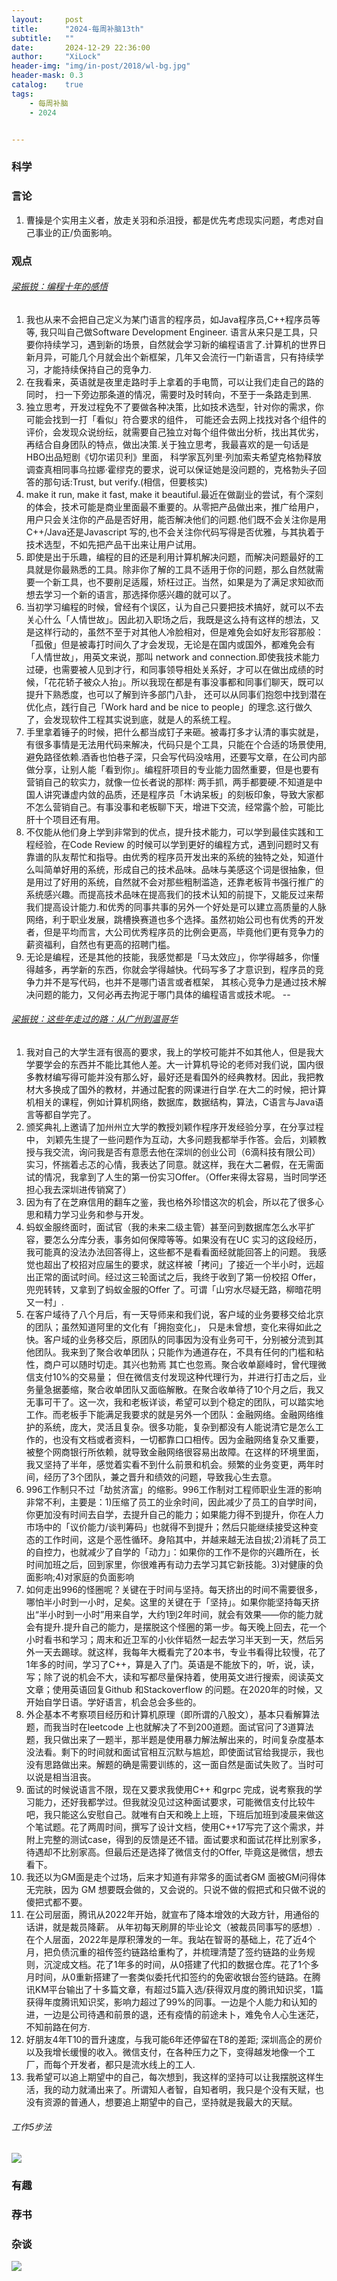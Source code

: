 ```yaml
---
layout:     post
title:      "2024-每周补脑13th"
subtitle:   ""
date:       2024-12-29 22:36:00
author:     "XiLock"
header-img: "img/in-post/2018/wl-bg.jpg"
header-mask: 0.3
catalog:    true
tags:
    - 每周补脑
    - 2024


---
```


### 科学


### 言论
1. 曹操是个实用主义者，放走关羽和杀沮授，都是优先考虑现实问题，考虑对自己事业的正/负面影响。

### 观点
###### [梁振锐：编程十年的感悟](https://ramsayleung.github.io/zh/post/2024/%E7%BC%96%E7%A8%8B%E5%8D%81%E5%B9%B4%E7%9A%84%E6%84%9F%E6%82%9F/)
1. 我也从来不会把自己定义为某门语言的程序员，如Java程序员,C++程序员等等, 我只叫自己做Software Development Engineer. 语言从来只是工具，只要你持续学习，遇到新的场景，自然就会学习新的编程语言了.计算机的世界日新月异，可能几个月就会出个新框架，几年又会流行一门新语言，只有持续学习，才能持续保持自己的竞争力.
1. 在我看来，英语就是夜里走路时手上拿着的手电筒，可以让我们走自己的路的同时， 扫一下旁边那条道的情况，需要时及时转向，不至于一条路走到黑. 
1. 独立思考，开发过程免不了要做各种决策，比如技术选型，针对你的需求，你可能会找到一打「看似」符合要求的组件， 可能还会去网上找找对各个组件的评价，会发现众说纷纭，就需要自己独立对每个组件做出分析，找出其优劣，再结合自身团队的特点，做出决策.关于独立思考，我最喜欢的是一句话是HBO出品短剧《切尔诺贝利》里面， 科学家瓦列里·列加索夫希望克格勃释放调查真相同事乌拉娜·霍缪克的要求，说可以保证她是没问题的，克格勃头子回答的那句话:Trust, but verify.(相信，但要核实) 
1. make it run, make it fast, make it beautiful.最近在做副业的尝试，有个深刻的体会，技术可能是商业里面最不重要的。从零把产品做出来，推广给用户，用户只会关注你的产品是否好用，能否解决他们的问题.他们既不会关注你是用C++/Java还是Javascript 写的,也不会关注你代码写得是否优雅，与其执着于技术选型，不如先把产品干出来让用户试用。
1. 即使是出于乐趣，编程的目的还是利用计算机解决问题，而解决问题最好的工具就是你最熟悉的工具。除非你了解的工具不适用于你的问题，那么自然就需要一个新工具，也不要削足适履，矫枉过正。当然，如果是为了满足求知欲而想去学习一个新的语言，那选择你感兴趣的就可以了。
1. 当初学习编程的时候，曾经有个误区，认为自己只要把技术搞好，就可以不去关心什么「人情世故」。因此初入职场之后，我既是这么持有这样的想法，又是这样行动的，虽然不至于对其他人冷脸相对，但是难免会如好友形容那般：「孤傲」但是被毒打时间久了才会发现，无论是在国内或国外，都难免会有「人情世故」，用英文来说，那叫 network and connection.即使我技术能力过硬，也需要被人见到才行，和同事领导相处关系好，才可以在做出成绩的时候，「花花轿子被众人抬」。所以我现在都是有事没事都和同事们聊天，既可以提升下熟悉度，也可以了解到许多部门八卦， 还可以从同事们抱怨中找到潜在优化点，践行自己「Work hard and be nice to people」的理念.这行做久了，会发现软件工程其实说到底，就是人的系统工程。 
1. 手里拿着锤子的时候，把什么都当成钉子来砸。被毒打多才认清的事实就是，有很多事情是无法用代码来解决，代码只是个工具，只能在个合适的场景使用, 避免路径依赖.酒香也怕巷子深，只会写代码没啥用，还要写文章，在公司内部做分享，让别人能「看到你」。编程肝项目的专业能力固然重要，但是也要有营销自己的软实力，就像一位长者说的那样: 两手抓，两手都要硬.不知道是中国人讲究谦虚内敛的品质，还是程序员「木讷呆板」的刻板印象，导致大家都不怎么营销自己。有事没事和老板聊下天，增进下交流，经常露个脸，可能比肝十个项目还有用。 
1. 不仅能从他们身上学到非常到的优点，提升技术能力，可以学到最佳实践和工程经验，在Code Review 的时候可以学到更好的编程方式，遇到问题时又有靠谱的队友帮忙和指导。由优秀的程序员开发出来的系统的独特之处，知道什么叫简单好用的系统，形成自己的技术品味。品味与美感这个词是很抽象，但是用过了好用的系统，自然就不会对那些粗制滥造，还靠老板背书强行推广的系统感兴趣。而提高技术品味在提高我们的技术认知的前提下，又能反过来帮我们提高设计能力.和优秀的同事共事的另外一个好处是可以建立高质量的人脉网络，利于职业发展，跳槽换赛道也多个选择。虽然初始公司也有优秀的开发者，但是平均而言，大公司优秀程序员的比例会更高，毕竟他们更有竞争力的薪资福利，自然也有更高的招聘门槛。 
1. 无论是编程，还是其他的技能，我感觉都是「马太效应」，你学得越多，你懂得越多，再学新的东西，你就会学得越快。代码写多了才意识到，程序员的竞争力并不是写代码，也并不是哪门语言或者框架， 其核心竞争力是通过技术解决问题的能力，又何必再去拘泥于哪门具体的编程语言或技术呢。 -- 


###### [梁振锐：这些年走过的路：从广州到温哥华](https://ramsayleung.github.io/zh/post/2023/%E8%BF%99%E4%BA%9B%E5%B9%B4%E8%B5%B0%E8%BF%87%E7%9A%84%E8%B7%AF_%E4%BB%8E%E5%B9%BF%E5%B7%9E%E5%88%B0%E6%B8%A9%E5%93%A5%E5%8D%8E/)
1. 我对自己的大学生涯有很高的要求，我上的学校可能并不如其他人，但是我大学要学会的东西并不能比其他人差。大一计算机导论的老师对我们说，国内很多教材编写得可能并没有那么好，最好还是看国外的经典教材。因此，我把教材大多换成了国外的教材，并通过配套的网课进行自学.在大二的时候，把计算机相关的课程，例如计算机网络，数据库，数据结构，算法，C语言与Java语言等都自学完了。
1. 颁奖典礼上邀请了加州州立大学的教授刘颖作程序开发经验分享，在分享过程中， 刘颖先生提了一些问题作为互动，大多问题我都举手作答。会后，刘颖教授与我交流，询问我是否有意愿去他在深圳的创业公司（6滴科技有限公司）实习，怀揣着忐忑的心情，我表达了同意。就这样，我在大二暑假，在无需面试的情况，我拿到了人生的第一份实习Offer。（Offer来得太容易，当时同学还担心我去深圳进传销窝了）
1. 因为有了在芝麻信用的翻车之鉴，我也格外珍惜这次的机会，所以花了很多心思和精力学习业务和参与开发。
1. 蚂蚁金服终面时，面试官（我的未来二级主管）甚至问到数据库怎么水平扩容，要怎么分库分表，事务如何保障等等。如果没有在UC 实习的这段经历，我可能真的没法办法回答得上，这些都不是看看面经就能回答上的问题。 我感觉也超出了校招对应届生的要求，就这样被「拷问」了接近一个半小时，远超出正常的面试时间。经过这三轮面试之后，我终于收到了第一份校招 Offer，兜兜转转，又拿到了蚂蚁金服的Offer 了。可谓「山穷水尽疑无路，柳暗花明又一村」.
1. 在客户域待了八个月后，有一天导师来和我们说，客户域的业务要移交给北京的团队；虽然知道阿里的文化有「拥抱变化」， 只是未曾想，变化来得如此之快。客户域的业务移交后，原团队的同事因为没有业务可干，分别被分流到其他团队。我来到了聚合收单团队；只能作为通道存在，不具有任何的门槛和粘性，商户可以随时切走。其兴也勃焉 其亡也忽焉。聚合收单巅峰时，曾代理微信支付10%的交易量； 但在微信支付发现这种代理行为，并进行打击之后，业务量急据萎缩，聚合收单团队又面临解散。在聚合收单待了10个月之后，我又无事可干了。这一次，我和老板详谈，希望可以到个稳定的团队，可以踏实地工作。而老板手下能满足我要求的就是另外一个团队：金融网络。金融网络维护的系统，庞大，灵活且复杂。很多功能，复杂到都没有人能说清它是怎么工作的，也没有文档或者资料，一切都靠口口相传。因为金融网络复杂又重要，被整个网商银行所依赖，就导致金融网络很容易出故障。在这样的环境里面，我又坚持了半年，感觉着实看不到什么前景和机会。频繁的业务变更，两年时间，经历了3个团队，兼之晋升和绩效的问题，导致我心生去意。
1. 996工作制只不过「劫贫济富」的缩影。996工作制对工程师职业生涯的影响非常不利，主要是：1)压缩了员工的业余时间，因此减少了员工的自学时间，你更加没有时间去自学，去提升自己的能力；如果能力得不到提升，你在人力市场中的「议价能力/谈判筹码」也就得不到提升；然后只能继续接受这种变态的工作时间，这是个恶性循环。身陷其中，并越来越无法自拔;2)消耗了员工的自控力，也就减少了自学的「动力」：如果你的工作不是你的兴趣所在，长时间加班之后，回到家里，你很难再有动力去学习其它新技能。3)对健康的负面影响;4)对家庭的负面影响
1. 如何走出996的怪圈呢？关键在于时间与坚持。每天挤出的时间不需要很多，哪怕半小时到一小时，足矣。这里的关键在于「坚持」。如果你能坚持每天挤出“半小时到一小时”用来自学，大约1到2年时间，就会有效果——你的能力就会有提升.提升自己的能力，是摆脱这个怪圈的第一步。每天晚上回去，花一个小时看书和学习；周末和近卫军的小伙伴韬然一起去学习半天到一天，然后另外一天去踢球。就这样，我每年大概看完了20本书，专业书看得比较慢，花了1年多的时间，学习了C++，算是入了门。英语是不能放下的，听，说，读，写；除了说的机会不大，读和写都尽量保持着，使用英文进行搜索，阅读英文文章；使用英语回复Github 和Stackoverflow 的问题。在2020年的时候，又开始自学日语。学好语言，机会总会多些的。
1. 外企基本不考察项目经历和计算机原理（即所谓的八股文），基本只看解算法题，而我当时在leetcode 上也就解决了不到200道题。面试官问了3道算法题，我只做出来了一题半，那半题是使用暴力解法解出来的，时间复杂度基本没法看。剩下的时间就和面试官相互沉默与尴尬，即使面试官给我提示，我也没有思路做出来。解题的确是需要训练的，这一面自然是面试失败了。当时可以说是相当沮丧。
1. 面试的时候说语言不限，现在又要求我使用C++ 和grpc 完成，说考察我的学习能力，还好我都学过。但我就没见过这种面试要求，可能微信支付比较牛吧，我只能这么安慰自己。就唯有白天和晚上上班，下班后加班到凌晨来做这个笔试题。花了两周时间，撰写了设计文档，使用C++17写完了这个需求，并附上完整的测试case，得到的反馈是还不错。面试要求和面试花样比别家多，待遇却不比别家高。但最后还是选择了微信支付的Offer, 毕竟这是微信，想去看下。
1. 我还以为GM面是走个过场，后来才知道有非常多的面试者GM 面被GM问得体无完肤，因为 GM 想要既会做的，又会说的。只说不做的假把式和只做不说的傻把式都不要。
1. 在公司层面，腾讯从2022年开始，就宣布了降本增效的大政方针，用通俗的话讲，就是裁员降薪。 从年初每天刷屏的毕业论文（被裁员同事写的感想）.在个人层面，2022年是厚积薄发的一年。我站在智哥的基础上，花了近4个月，把负债沉重的祖传签约链路给重构了，并梳理清楚了签约链路的业务规则，沉淀成文档。花了1年多的时间，从0搭建了代扣的数据仓库。花了1个多月时间，从0重新搭建了一套类似委托代扣签约的免密收银台签约链路。在腾讯KM平台输出了十多篇文章，有超过5篇入选/获得双月度的腾讯知识奖，1篇获得年度腾讯知识奖，影响力超过了99%的同事。一边是个人能力和认知的进，一边是公司待遇和前景的退，还有疫情的前途未卜，难免令人心生迷茫，不知前路在何方.
1. 好朋友4年T10的晋升速度，与我可能6年还停留在T8的差距; 深圳高企的房价以及我增长缓慢的收入。微信支付，在各种压力之下，变得越发地像一个工厂，而每个开发者，都只是流水线上的工人.
1. 我希望可以追上期望中的自己，每次想到，我这样的坚持可以让我摆脱这样生活，我的动力就涌出来了。所谓知人者智，自知者明，我只是个没有天赋，也没有资源的普通人，想要追上期望中的自己，坚持就是我最大的天赋。

###### 工作5步法
![](molakirlee.github.io//_posts/Weekly_Learning/2024/2024-12-29-13th_SI/5steps_work.jpg)

### 有趣


### 荐书


### 杂谈


![](/img/wc-tail.GIF)
